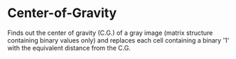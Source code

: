Center-of-Gravity
=================

Finds out the center of gravity (C.G.) of a gray image (matrix structure containing binary values only) and replaces each cell containing a binary '1' with the equivalent distance from the C.G.
